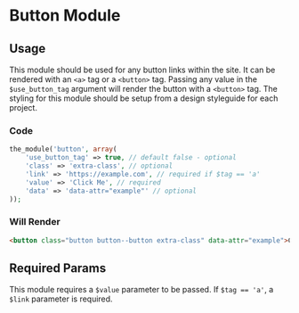 # Button Module

## Usage
This module should be used for any button links within the site. It can be rendered with an `<a>` tag or a `<button>` tag. Passing any value in the `$use_button_tag` argument will render the button with a `<button>` tag. The styling for this module should be setup from a design styleguide for each project.

### Code
```php
the_module('button', array(
    'use_button_tag' => true, // default false - optional
    'class' => 'extra-class', // optional
    'link' => 'https://example.com', // required if $tag == 'a'
    'value' => 'Click Me', // required
    'data' => 'data-attr="example"' // optional
));
```

### Will Render
```html
<button class="button button--button extra-class" data-attr="example">Click Me</button>
```

## Required Params
This module requires a `$value` parameter to be passed. If `$tag == 'a'`, a `$link` parameter is required.

